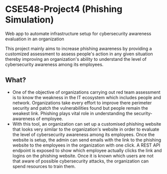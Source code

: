 # CSE548-Project4 (Phishing Simulation)
Web app to automate infrastructure setup for cybersecurity awareness evaluation in an organization

This project mainly aims to increase phishing awareness by providing a customized assessment to assess people's action in any given situation thereby improving an organization's ability to understand the level of cybersecurity awareness among its employees. 

## What?

 - One of the objective of organizations carrying out red team assessment is to know the weakness in the IT ecosystem which includes people and network. Organizations take every effort to improve there perimeter security and patch the vulnerabilities found but people remain the weakest link. Phishing plays vital role in understanding the security-awareness of employee. 
- With this tool, an organization can set up a customised phishing website that looks very similar to the organization's website in order to evaluate the level of cybersecurity awareness among its employees. Once the website is setup, the admin can send emails with the link to the phishing website to the employees in the organization with one click. A REST API endpoint is exposed to show which employee actually clicks the link and logins on the phishing website. Once it is known which users are not that aware of possible cybersecurity attacks, the organization can spend resources to train them.
